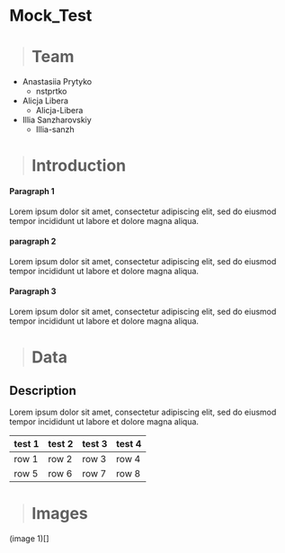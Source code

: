 # Mock_Test

> # Team
* Anastasiia Prytyko
  * nstprtko
* Alicja Libera
  * Alicja-Libera
* Illia Sanzharovskiy
  * Illia-sanzh

> # Introduction

#### Paragraph 1
Lorem ipsum dolor sit amet, consectetur adipiscing elit, sed do eiusmod tempor incididunt ut labore et dolore magna aliqua.

#### paragraph 2
Lorem ipsum dolor sit amet, consectetur adipiscing elit, sed do eiusmod tempor incididunt ut labore et dolore magna aliqua.


#### Paragraph 3
Lorem ipsum dolor sit amet, consectetur adipiscing elit, sed do eiusmod tempor incididunt ut labore et dolore magna aliqua.


> # Data

Description
---
Lorem ipsum dolor sit amet, consectetur adipiscing elit, sed do eiusmod tempor incididunt ut labore et dolore magna aliqua.

| test 1 | test 2 | test 3 | test 4 |
| ------ | ------ | ------ | ------ |
| row 1  | row 2  | row 3  | row 4  | 
| row 5  | row 6  | row 7  | row 8  |


> # Images

(image 1)[]